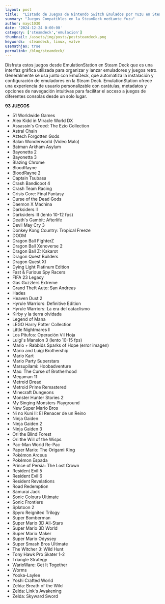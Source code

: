 ```yaml
---
layout: post
title:  "Listado de Juegos de Nintendo Switch Emulados por Yuzu en SteamDeck"
summary: "Juegos Compatibles en la SteamDeck mediante Yuzu"
author: mayc1030
date: '2024-12-24 0:00:00'
category: ['steamdeck','emulacion']
thumbnail: /assets/img/posts/poststeamdeck.png
keywords:  steamdeck, linux, valve
usemathjax: true
permalink: /blog/steamdeck/
---
```

Disfruta estos juegos desde EmulationStation en Steam Deck que es una interfaz gráfica utilizada para organizar y lanzar emuladores y juegos retro. Generalmente se usa junto con EmuDeck, que automatiza la instalación y configuración de emuladores en la Steam Deck. EmulationStation ofrece una experiencia de usuario personalizable con carátulas, metadatos y opciones de navegación intuitivas para facilitar el acceso a juegos de diferentes consolas desde un solo lugar.

**93 JUEGOS**

- 51 Worldwide Games  
- Alex Kidd in Miracle World DX  
- Assassin's Creed: The Ezio Collection  
- Astral Chain  
- Aztech Forgotten Gods  
- Balan Wonderworld (Video Malo)  
- Batman Arkham Asylum  
- Bayonetta 2  
- Bayonetta 3  
- Blazing Chrome  
- BloodRayne  
- BloodRayne 2  
- Captain Tsubasa  
- Crash Bandicoot 4  
- Crash Team Racing  
- Crisis Core: Final Fantasy  
- Curse of the Dead Gods  
- Daemon X Machina  
- Darksiders II  
- Darksiders III (lento 10-12 fps)  
- Death's Gambit: Afterlife  
- Devil May Cry 3  
- Donkey Kong Country: Tropical Freeze  
- DOOM  
- Dragon Ball FighterZ  
- Dragon Ball Xenoverse 2  
- Dragon Ball Z: Kakarot  
- Dragon Quest Builders  
- Dragon Quest XI  
- Dying Light Platinum Edition  
- Fast & Furious Spy Racers  
- FIFA 23 Legacy  
- Gas Guzzlers Extreme  
- Grand Theft Auto: San Andreas  
- Hades  
- Heaven Dust 2  
- Hyrule Warriors: Definitive Edition  
- Hyrule Warriors: La era del cataclismo  
- Kirby y la tierra olvidada  
- Legend of Mana  
- LEGO Harry Potter Collection  
- Little Nightmares II  
- Los Pitufos: Operación Vil Hoja  
- Luigi's Mansion 3 (lento 10-15 fps)  
- Mario + Rabbids Sparks of Hope (error imagen)  
- Mario and Luigi Brothership  
- Mario Kart  
- Mario Party Superstars  
- Marsupilami: Hoobadventure  
- Max: The Curse of Brotherhood  
- Megaman 11  
- Metroid Dread  
- Metroid Prime Remastered  
- Minecraft Dungeons  
- Monster Hunter Stories 2  
- My Singing Monsters Playground  
- New Super Mario Bros  
- Ni no Kuni II: El Renacer de un Reino  
- Ninja Gaiden  
- Ninja Gaiden 2  
- Ninja Gaiden 3  
- Ori the Blind Forest  
- Ori the Will of the Wisps  
- Pac-Man World Re-Pac  
- Paper Mario: The Origami King  
- Pokémon Arceus  
- Pokémon Espada  
- Prince of Persia: The Lost Crown 
- Resident Evil 5   
- Resident Evil 6  
- Resident Revelations  
- Road Redemption  
- Samurai Jack  
- Sonic Colours Ultimate  
- Sonic Frontiers  
- Splatoon 2  
- Spyro Reignited Trilogy  
- Super Bomberman  
- Super Mario 3D All-Stars  
- Super Mario 3D World  
- Super Mario Maker  
- Super Mario Odyssey  
- Super Smash Bros Ultimate  
- The Witcher 3: Wild Hunt  
- Tony Hawk Pro Skater 1-2  
- Triangle Strategy  
- WarioWare: Get It Together  
- Worms  
- Yooka-Laylee  
- Yoshi Crafted World  
- Zelda: Breath of the Wild  
- Zelda: Link's Awakening  
- Zelda: Skyward Sword  







